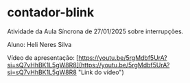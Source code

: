 # contador-blink

Atividade da Aula Síncrona de 27/01/2025 sobre interrupções.

Aluno: Heli Neres Silva

Vídeo de apresentação: [https://youtu.be/5rgMdbf5UrA?si=sQ7vHhBK1L5gW8R8](https://youtu.be/5rgMdbf5UrA?si=sQ7vHhBK1L5gW8R8 "Link do vídeo")
